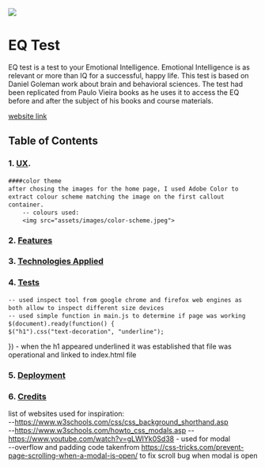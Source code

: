 <img src="https://codeinstitute.s3.amazonaws.com/fullstack/ci_logo_small.png" style="margin: 0;">

# EQ Test

EQ test is a test to your Emotional Intelligence. Emotional Intelligence is as relevant or more than IQ for a successful, happy life.
This test is based on Daniel Goleman work about brain and behavioral sciences. The test had been replicated from Paulo Vieira books as he uses it to access the EQ before and after the subject of his books and course materials.  

[website link](#https://veraleitaodev.github.io/EQ_test/)

## Table of Contents
### 1. [UX](#ux). 
    ####color theme
    after chosing the images for the home page, I used Adobe Color to extract colour scheme matching the image on the first callout container.  
        -- colours used:  
        <img src="assets/images/color-scheme.jpeg"> 
            
### 2. [Features](#features)
### 3. [Technologies Applied](#technologies-applied)
### 4. [Tests](#tests)  
    -- used inspect tool from google chrome and firefox web engines as both allow to inspect different size devices  
    -- used simple function in main.js to determine if page was working $(document).ready(function() {
    $("h1").css("text-decoration", "underline");
}) - when the h1 appeared underlined it was established that file was operational and linked to index.html file
### 5. [Deployment](#deployment)
### 6. [Credits](#credits)
list of websites used for inspiration:  
    --https://www.w3schools.com/css/css_background_shorthand.asp  
    --https://www.w3schools.com/howto_css_modals.asp
    --https://www.youtube.com/watch?v=gLWIYk0Sd38 - used for modal  
    --overflow and padding code takenfrom https://css-tricks.com/prevent-page-scrolling-when-a-modal-is-open/ to fix scroll bug when modal is open

